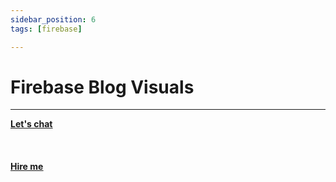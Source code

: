 ```yaml
---
sidebar_position: 6
tags: [firebase]

---
```


# Firebase Blog Visuals

<hr></hr>

<a href="https://calendly.com/mattherzog/quick-chat" target="_blank"><b><u>Let's chat</u></b></a>
<br></br>
<br></br>
<a href="https://directsystems.io/" target="_blank"><b><u>Hire me</u></b></a>